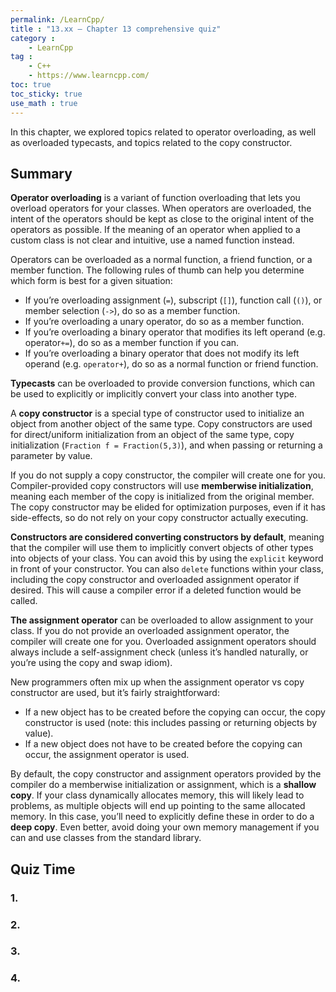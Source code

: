 ```yaml
---
permalink: /LearnCpp/
title : "13.xx — Chapter 13 comprehensive quiz"
category :
    - LearnCpp
tag : 
    - C++
    - https://www.learncpp.com/
toc: true  
toc_sticky: true 
use_math : true
---
```



In this chapter, we explored topics related to operator overloading, as well as overloaded typecasts, and topics related to the copy constructor.


## Summary

**Operator overloading** is a variant of function overloading that lets you overload operators for your classes. When operators are overloaded, the intent of the operators should be kept as close to the original intent of the operators as possible. If the meaning of an operator when applied to a custom class is not clear and intuitive, use a named function instead.

Operators can be overloaded as a normal function, a friend function, or a member function. The following rules of thumb can help you determine which form is best for a given situation:

- If you’re overloading assignment (`=`), subscript (`[]`), function call (`()`), or member selection (`->`), do so as a member function.
- If you’re overloading a unary operator, do so as a member function.
- If you’re overloading a binary operator that modifies its left operand (e.g. operator`+=`), do so as a member function if you can.
- If you’re overloading a binary operator that does not modify its left operand (e.g. `operator+`), do so as a normal function or friend function.

**Typecasts** can be overloaded to provide conversion functions, which can be used to explicitly or implicitly convert your class into another type.

A **copy constructor** is a special type of constructor used to initialize an object from another object of the same type. Copy constructors are used for direct/uniform initialization from an object of the same type, copy initialization (`Fraction f = Fraction(5,3)`), and when passing or returning a parameter by value.

If you do not supply a copy constructor, the compiler will create one for you. Compiler-provided copy constructors will use **memberwise initialization**, meaning each member of the copy is initialized from the original member. The copy constructor may be elided for optimization purposes, even if it has side-effects, so do not rely on your copy constructor actually executing.

**Constructors are considered converting constructors by default**, meaning that the compiler will use them to implicitly convert objects of other types into objects of your class. You can avoid this by using the `explicit` keyword in front of your constructor. You can also `delete` functions within your class, including the copy constructor and overloaded assignment operator if desired. This will cause a compiler error if a deleted function would be called.

**The assignment operator** can be overloaded to allow assignment to your class. If you do not provide an overloaded assignment operator, the compiler will create one for you. Overloaded assignment operators should always include a self-assignment check (unless it’s handled naturally, or you’re using the copy and swap idiom).

New programmers often mix up when the assignment operator vs copy constructor are used, but it’s fairly straightforward:

- If a new object has to be created before the copying can occur, the copy constructor is used (note: this includes passing or returning objects by value).
- If a new object does not have to be created before the copying can occur, the assignment operator is used.

By default, the copy constructor and assignment operators provided by the compiler do a memberwise initialization or assignment, which is a **shallow copy**. If your class dynamically allocates memory, this will likely lead to problems, as multiple objects will end up pointing to the same allocated memory. In this case, you’ll need to explicitly define these in order to do a **deep copy**. Even better, avoid doing your own memory management if you can and use classes from the standard library.


## Quiz Time


### 1.


### 2. 


### 3. 


### 4. 
